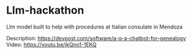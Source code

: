 # Llm-hackathon
Llm model built to help with procedures at Italian consulate in Mendoza

Description: https://devpost.com/software/a-q-a-chatbot-for-genealogy
Video: https://youtu.be/jkQno1-1EKQ
